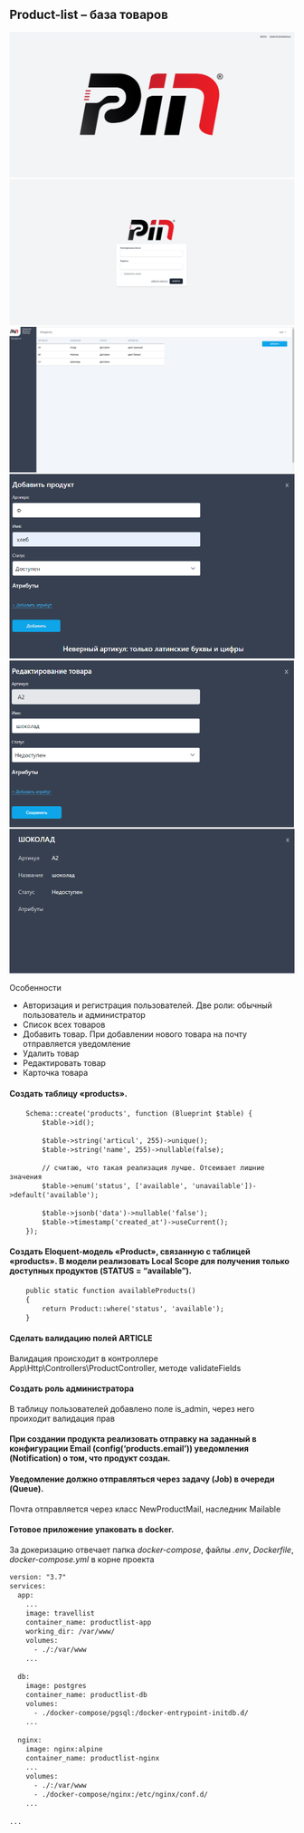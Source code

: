 ## Product-list – база товаров

![welcome](/storage/images/welcome.png)
![login](/storage/images/login.png)
![товары](/storage/images/товары.png)
![add](/storage/images/add.png)
![edit](/storage/images/edit.png)
![show](/storage/images/show.png)

Особенности
+ Авторизация и регистрация пользователей. Две роли: обычный пользователь и администратор
+ Список всех товаров
+ Добавить товар. При добавлении нового товара на почту отправляется уведомление
+ Удалить товар
+ Редактировать товар
+ Карточка товара


#### Создать таблицу «products».

```
    Schema::create('products', function (Blueprint $table) {
        $table->id();

        $table->string('articul', 255)->unique();
        $table->string('name', 255)->nullable(false);

        // считаю, что такая реализация лучше. Отсеивает лишние значения
        $table->enum('status', ['available', 'unavailable'])->default('available');

        $table->jsonb('data')->nullable('false');
        $table->timestamp('created_at')->useCurrent();
    });
```

#### Создать Eloquent-модель «Product», связанную с таблицей «products». В модели реализовать Local Scope для получения только доступных продуктов (STATUS = “available”).

```
    public static function availableProducts()
    {
        return Product::where('status', 'available');
    }
```

#### Сделать валидацию полей ARTICLE

Валидация происходит в контроллере App\Http\Controllers\ProductController, методе validateFields

#### Создать роль администратора

 В таблицу пользователей добавлено поле is_admin, через него проиходит валидация прав

#### При создании продукта реализовать отправку на заданный в конфигурации Email (config(‘products.email’)) уведомления (Notification) о том, что продукт создан.
#### Уведомление должно отправляться через задачу (Job) в очереди (Queue).

Почта отправляется через класс NewProductMail, наследник Mailable 

#### Готовое приложение упаковать в docker. 

За докеризацию отвечает папка *docker-compose*, файлы *.env*, *Dockerfile*, *docker-compose.yml* в корне проекта

```
version: "3.7"
services:
  app:
    ...
    image: travellist
    container_name: productlist-app
    working_dir: /var/www/
    volumes:
      - ./:/var/www
    ...

  db:
    image: postgres
    container_name: productlist-db
    volumes:
      - ./docker-compose/pgsql:/docker-entrypoint-initdb.d/
    ...

  nginx:
    image: nginx:alpine
    container_name: productlist-nginx
    ...
    volumes:
      - ./:/var/www
      - ./docker-compose/nginx:/etc/nginx/conf.d/
    ...

...
```
